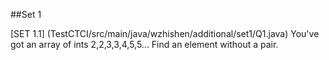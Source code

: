 ##Set 1

[SET 1.1] (TestCTCI/src/main/java/wzhishen/additional/set1/Q1.java) You've got an array of ints 2,2,3,3,4,5,5... Find an element without a pair.